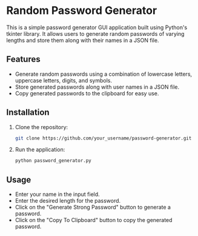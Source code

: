 # Random Password Generator

This is a simple password generator GUI application built using Python's tkinter library. It allows users to generate random passwords of varying lengths and store them along with their names in a JSON file.

## Features

- Generate random passwords using a combination of lowercase letters, uppercase letters, digits, and symbols.
- Store generated passwords along with user names in a JSON file.
- Copy generated passwords to the clipboard for easy use.

## Installation

1. Clone the repository:

   ```bash
   git clone https://github.com/your_username/password-generator.git

2. Run the application:

    ```bash
    python password_generator.py

## Usage

- Enter your name in the input field.
- Enter the desired length for the password.
- Click on the "Generate Strong Password" button to generate a password.
- Click on the "Copy To Clipboard" button to copy the generated password.